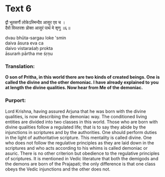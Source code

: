# Text 6

द्वौ भूतसर्गौ लोकेऽस्मिन्दैव आसुर एव च ।  
दैवो विस्तरशः प्रोक्त आसुरं पार्थ मे शृणु ॥६॥

dvau bhūta-sargau loke 'smin  
daiva āsura eva ca  
daivo vistaraśaḥ prokta  
āsuraḿ pārtha me śṛṇu



### Translation:

**O son of Pritha, in this world there are two kinds of created beings. One is called the divine and the other demoniac. I have already explained to you at length the divine qualities. Now hear from Me of the demoniac.**

### Purport:

Lord Krishna, having assured Arjuna that he was born with the divine qualities, is now describing the demoniac way. The conditioned living entities are divided into two classes in this world. Those who are born with divine qualities follow a regulated life; that is to say they abide by the injunctions in scriptures and by the authorities. One should perform duties in the light of authoritative scripture. This mentality is called divine. One who does not follow the regulative principles as they are laid down in the scriptures and who acts according to his whims is called demoniac or asuric. There is no other criterion but obedience to the regulative principles of scriptures. It is mentioned in Vedic literature that both the demigods and the demons are born of the Prajapati; the only difference is that one class obeys the Vedic injunctions and the other does not.